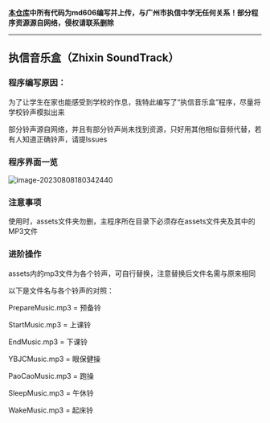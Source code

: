 **[本仓库](https://github.com/md606/ZhixinSoundTrack)中所有代码为md606编写并上传，与广州市执信中学无任何关系！部分程序资源源自网络，侵权请联系删除**

---

## 执信音乐盒（Zhixin SoundTrack）

### 程序编写原因：

为了让学生在家也能感受到学校的作息，我特此编写了“执信音乐盒”程序，尽量将学校铃声模拟出来

部分铃声源自网络，并且有部分铃声尚未找到资源，只好用其他相似音频代替，若有人知道正确铃声，请提Issues

### 程序界面一览

![image-20230808180342440](https://s3.bmp.ovh/imgs/2023/08/08/0e93134873f4c466.png)

### 注意事项

使用时，assets文件夹勿删，主程序所在目录下必须存在assets文件夹及其中的MP3文件

### 进阶操作

assets内的mp3文件为各个铃声，可自行替换，注意替换后文件名需与原来相同

以下是文件名与各个铃声的对照：

PrepareMusic.mp3 =  预备铃

StartMusic.mp3   =  上课铃

EndMusic.mp3     =  下课铃

YBJCMusic.mp3    =  眼保健操

PaoCaoMusic.mp3  =  跑操

SleepMusic.mp3   =  午休铃

WakeMusic.mp3    =  起床铃